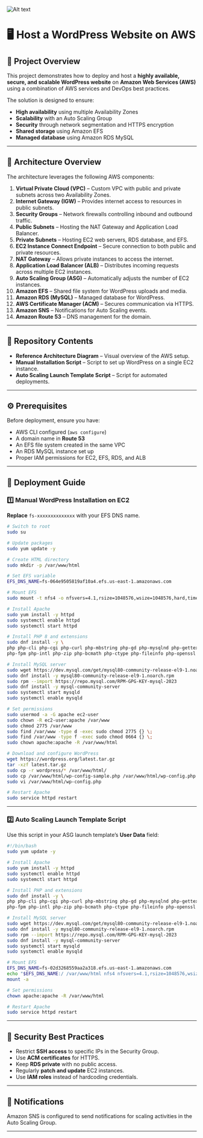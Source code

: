 ![Alt text](2._Host_a_WordPress_Website_on_AWS.png)

# 🖥️ Host a WordPress Website on AWS

## 📌 Project Overview

This project demonstrates how to deploy and host a **highly available, secure, and scalable WordPress website** on **Amazon Web Services (AWS)** using a combination of AWS services and DevOps best practices.

The solution is designed to ensure:

* **High availability** using multiple Availability Zones
* **Scalability** with an Auto Scaling Group
* **Security** through network segmentation and HTTPS encryption
* **Shared storage** using Amazon EFS
* **Managed database** using Amazon RDS MySQL

---

## 📐 Architecture Overview

The architecture leverages the following AWS components:

1. **Virtual Private Cloud (VPC)** – Custom VPC with public and private subnets across two Availability Zones.
2. **Internet Gateway (IGW)** – Provides internet access to resources in public subnets.
3. **Security Groups** – Network firewalls controlling inbound and outbound traffic.
4. **Public Subnets** – Hosting the NAT Gateway and Application Load Balancer.
5. **Private Subnets** – Hosting EC2 web servers, RDS database, and EFS.
6. **EC2 Instance Connect Endpoint** – Secure connection to both public and private resources.
7. **NAT Gateway** – Allows private instances to access the internet.
8. **Application Load Balancer (ALB)** – Distributes incoming requests across multiple EC2 instances.
9. **Auto Scaling Group (ASG)** – Automatically adjusts the number of EC2 instances.
10. **Amazon EFS** – Shared file system for WordPress uploads and media.
11. **Amazon RDS (MySQL)** – Managed database for WordPress.
12. **AWS Certificate Manager (ACM)** – Secures communication via HTTPS.
13. **Amazon SNS** – Notifications for Auto Scaling events.
14. **Amazon Route 53** – DNS management for the domain.

---

## 📂 Repository Contents

* **Reference Architecture Diagram** – Visual overview of the AWS setup.
* **Manual Installation Script** – Script to set up WordPress on a single EC2 instance.
* **Auto Scaling Launch Template Script** – Script for automated deployments.

---

## ⚙️ Prerequisites

Before deployment, ensure you have:

* AWS CLI configured (`aws configure`)
* A domain name in **Route 53**
* An EFS file system created in the same VPC
* An RDS MySQL instance set up
* Proper IAM permissions for EC2, EFS, RDS, and ALB

---

## 🚀 Deployment Guide

### **1️⃣ Manual WordPress Installation on EC2**

**Replace** `fs-xxxxxxxxxxxxxx` with your EFS DNS name.

```bash
# Switch to root
sudo su

# Update packages
sudo yum update -y

# Create HTML directory
sudo mkdir -p /var/www/html

# Set EFS variable
EFS_DNS_NAME=fs-064e9505819af10a4.efs.us-east-1.amazonaws.com

# Mount EFS
sudo mount -t nfs4 -o nfsvers=4.1,rsize=1048576,wsize=1048576,hard,timeo=600,retrans=2,noresvport "$EFS_DNS_NAME":/ /var/www/html

# Install Apache
sudo yum install -y httpd
sudo systemctl enable httpd
sudo systemctl start httpd

# Install PHP 8 and extensions
sudo dnf install -y \
php php-cli php-cgi php-curl php-mbstring php-gd php-mysqlnd php-gettext php-json php-xml \
php-fpm php-intl php-zip php-bcmath php-ctype php-fileinfo php-openssl php-pdo php-tokenizer

# Install MySQL server
sudo wget https://dev.mysql.com/get/mysql80-community-release-el9-1.noarch.rpm
sudo dnf install -y mysql80-community-release-el9-1.noarch.rpm
sudo rpm --import https://repo.mysql.com/RPM-GPG-KEY-mysql-2023
sudo dnf install -y mysql-community-server
sudo systemctl start mysqld
sudo systemctl enable mysqld

# Set permissions
sudo usermod -a -G apache ec2-user
sudo chown -R ec2-user:apache /var/www
sudo chmod 2775 /var/www
sudo find /var/www -type d -exec sudo chmod 2775 {} \;
sudo find /var/www -type f -exec sudo chmod 0664 {} \;
sudo chown apache:apache -R /var/www/html

# Download and configure WordPress
wget https://wordpress.org/latest.tar.gz
tar -xzf latest.tar.gz
sudo cp -r wordpress/* /var/www/html/
sudo cp /var/www/html/wp-config-sample.php /var/www/html/wp-config.php
sudo vi /var/www/html/wp-config.php

# Restart Apache
sudo service httpd restart
```

---

### **2️⃣ Auto Scaling Launch Template Script**

Use this script in your ASG launch template’s **User Data** field:

```bash
#!/bin/bash
sudo yum update -y

# Install Apache
sudo yum install -y httpd
sudo systemctl enable httpd
sudo systemctl start httpd

# Install PHP and extensions
sudo dnf install -y \
php php-cli php-cgi php-curl php-mbstring php-gd php-mysqlnd php-gettext php-json php-xml \
php-fpm php-intl php-zip php-bcmath php-ctype php-fileinfo php-openssl php-pdo php-tokenizer

# Install MySQL server
sudo wget https://dev.mysql.com/get/mysql80-community-release-el9-1.noarch.rpm
sudo dnf install -y mysql80-community-release-el9-1.noarch.rpm
sudo rpm --import https://repo.mysql.com/RPM-GPG-KEY-mysql-2023
sudo dnf install -y mysql-community-server
sudo systemctl start mysqld
sudo systemctl enable mysqld

# Mount EFS
EFS_DNS_NAME=fs-02d3268559aa2a318.efs.us-east-1.amazonaws.com
echo "$EFS_DNS_NAME:/ /var/www/html nfs4 nfsvers=4.1,rsize=1048576,wsize=1048576,hard,timeo=600,retrans=2 0 0" >> /etc/fstab
mount -a

# Set permissions
chown apache:apache -R /var/www/html

# Restart Apache
sudo service httpd restart
```

---

## 🔐 Security Best Practices

* Restrict **SSH access** to specific IPs in the Security Group.
* Use **ACM certificates** for HTTPS.
* Keep **RDS private** with no public access.
* Regularly **patch and update** EC2 instances.
* Use **IAM roles** instead of hardcoding credentials.

---

## 📢 Notifications

Amazon SNS is configured to send notifications for scaling activities in the Auto Scaling Group.

---

